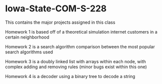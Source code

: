 # Iowa-State-COM-S-228
This contains the major projects assigned in this class

Homework 1 is based off of a theoretical simulation internet customers in a certain neighborhood

Homework 2 is a search algorithm comparison between the most popular search algorithms used

Homework 3 is a doubly linked list with arrays within each node, with complex adding and removing rules (minor bugs exist within this one)

Homework 4 is a decoder using a binary tree to decode a string
